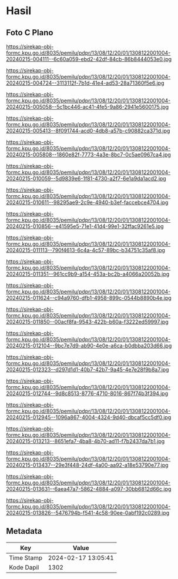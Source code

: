 # Hasil

## Foto C Plano

https://sirekap-obj-formc.kpu.go.id/8035/pemilu/pdpr/13/08/12/20/01/1308122001004-20240215-004111--6c60a059-ebd2-42df-84cb-86b8444053e0.jpg

https://sirekap-obj-formc.kpu.go.id/8035/pemilu/pdpr/13/08/12/20/01/1308122001004-20240215-004724--3113112f-7b1d-41e4-ad53-28a71360f5e6.jpg

https://sirekap-obj-formc.kpu.go.id/8035/pemilu/pdpr/13/08/12/20/01/1308122001004-20240215-005058--5c1bc446-ac41-4fe5-9a86-2941e5600175.jpg

https://sirekap-obj-formc.kpu.go.id/8035/pemilu/pdpr/13/08/12/20/01/1308122001004-20240215-005413--8f091744-acd0-4db8-a57b-c90882ca371d.jpg

https://sirekap-obj-formc.kpu.go.id/8035/pemilu/pdpr/13/08/12/20/01/1308122001004-20240215-005808--1860e82f-7773-4a3e-8bc7-0c5ae0967ca4.jpg

https://sirekap-obj-formc.kpu.go.id/8035/pemilu/pdpr/13/08/12/20/01/1308122001004-20240215-010059--5d9839e6-1f81-4730-a2f7-6e1a9da1acd2.jpg

https://sirekap-obj-formc.kpu.go.id/8035/pemilu/pdpr/13/08/12/20/01/1308122001004-20240215-010611--98295ae9-2c9e-4940-b3ef-faccebce4704.jpg

https://sirekap-obj-formc.kpu.go.id/8035/pemilu/pdpr/13/08/12/20/01/1308122001004-20240215-010856--e41595e5-71e1-41d4-99e1-32ffac9261e5.jpg

https://sirekap-obj-formc.kpu.go.id/8035/pemilu/pdpr/13/08/12/20/01/1308122001004-20240215-011113--790f4613-6c4a-4c57-89bc-b34751c35af8.jpg

https://sirekap-obj-formc.kpu.go.id/8035/pemilu/pdpr/13/08/12/20/01/1308122001004-20240215-011351--961cc9b9-a154-453a-bc2b-a4066a20052b.jpg

https://sirekap-obj-formc.kpu.go.id/8035/pemilu/pdpr/13/08/12/20/01/1308122001004-20240215-011624--c94a9760-dfb1-4958-899c-0544b8890b4e.jpg

https://sirekap-obj-formc.kpu.go.id/8035/pemilu/pdpr/13/08/12/20/01/1308122001004-20240215-011850--00acf8fa-9543-422b-b60a-f3222ed59997.jpg

https://sirekap-obj-formc.kpu.go.id/8035/pemilu/pdpr/13/08/12/20/01/1308122001004-20240215-012104--9bc7e7d9-ab90-4e0e-a6ca-b0dbba203d66.jpg

https://sirekap-obj-formc.kpu.go.id/8035/pemilu/pdpr/13/08/12/20/01/1308122001004-20240215-012323--d297d1d1-40b7-42b7-9a45-4e7e28f9b8a7.jpg

https://sirekap-obj-formc.kpu.go.id/8035/pemilu/pdpr/13/08/12/20/01/1308122001004-20240215-012744--9d8c8513-8776-4710-8016-867f74b3f394.jpg

https://sirekap-obj-formc.kpu.go.id/8035/pemilu/pdpr/13/08/12/20/01/1308122001004-20240215-012945--1096a867-4004-4324-9d40-dbcaf5cc5df0.jpg

https://sirekap-obj-formc.kpu.go.id/8035/pemilu/pdpr/13/08/12/20/01/1308122001004-20240215-013213--8651efa7-4ba8-4b70-ad11-f7b2437da7b1.jpg

https://sirekap-obj-formc.kpu.go.id/8035/pemilu/pdpr/13/08/12/20/01/1308122001004-20240215-013437--29e3f448-24df-4a00-aa92-a18e53790e77.jpg

https://sirekap-obj-formc.kpu.go.id/8035/pemilu/pdpr/13/08/12/20/01/1308122001004-20240215-013631--6aea47a7-5862-4884-a097-30bb6812d66c.jpg

https://sirekap-obj-formc.kpu.go.id/8035/pemilu/pdpr/13/08/12/20/01/1308122001004-20240215-013826--5476794b-f541-4c58-90ee-0abf192c0289.jpg


## Metadata

| Key        | Value               |
| ---------- | ------------------- |
| Time Stamp | 2024-02-17 13:05:41 |
| Kode Dapil | 1302                |



